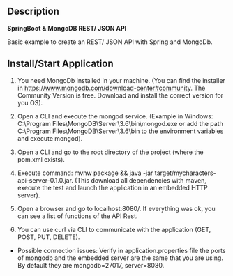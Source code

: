 ## Description
**SpringBoot & MongoDB REST/ JSON API**

Basic example to create an REST/ JSON API with Spring and MongoDb.  


## Install/Start Application

1) You need MongoDb installed in your machine. (You can find the installer in https://www.mongodb.com/download-center#community. The Community Version is free. Download and install the correct version for you OS).

2) Open a CLI and execute the mongod service. (Example in Windows: C:\Program Files\MongoDB\Server\3.6\bin\mongod.exe or add the path C:\Program Files\MongoDB\Server\3.6\bin to the environment variables and execute mongod).

3) Open a CLI and go to the root directory of the project (where the pom.xml exists).

4) Execute command: mvnw package && java -jar target/mycharacters-api-server-0.1.0.jar. (This download all dependencies with maven, execute the test and launch the application in an embedded HTTP server).

5) Open a browser and go to localhost:8080/. If everything was ok, you can see a list of functions of the API Rest.

6) You can use curl via CLI to communicate with the application (GET, POST, PUT, DELETE).

- Possible connection issues: Verify in application.properties file the ports of mongodb and the embedded server are the same that you are using. By default they are mongodb=27017, server=8080.

